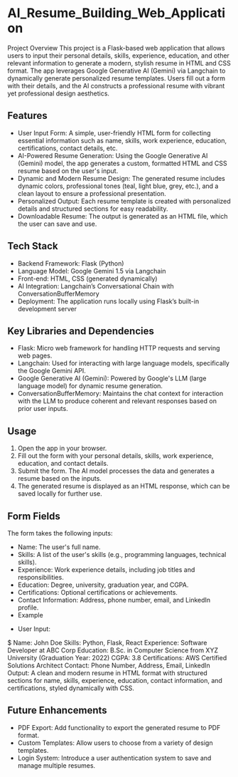 
# AI_Resume_Building_Web_Application
Project Overview
This project is a Flask-based web application that allows users to input their personal details, skills, experience, education, and other relevant information to generate a modern, stylish resume in HTML and CSS format. The app leverages Google Generative AI (Gemini) via Langchain to dynamically generate personalized resume templates. Users fill out a form with their details, and the AI constructs a professional resume with vibrant yet professional design aesthetics.

## Features
- User Input Form: A simple, user-friendly HTML form for collecting essential information such as name, skills, work experience, education, certifications, contact details, etc.
- AI-Powered Resume Generation: Using the Google Generative AI (Gemini) model, the app generates a custom, formatted HTML and CSS resume based on the user's input.
- Dynamic and Modern Resume Design: The generated resume includes dynamic colors, professional tones (teal, light blue, grey, etc.), and a clean layout to ensure a professional presentation.
- Personalized Output: Each resume template is created with personalized details and structured sections for easy readability.
- Downloadable Resume: The output is generated as an HTML file, which the user can save and use.

## Tech Stack
- Backend Framework: Flask (Python)
- Language Model: Google Gemini 1.5 via Langchain
- Front-end: HTML, CSS (generated dynamically)
- AI Integration: Langchain’s Conversational Chain with ConversationBufferMemory
- Deployment: The application runs locally using Flask’s built-in development server

## Key Libraries and Dependencies
- Flask: Micro web framework for handling HTTP requests and serving web pages.
- Langchain: Used for interacting with large language models, specifically the Google Gemini API.
- Google Generative AI (Gemini): Powered by Google's LLM (large language model) for dynamic resume generation.
- ConversationBufferMemory: Maintains the chat context for interaction with the LLM to produce coherent and relevant responses based on prior user inputs.


## Usage
1. Open the app in your browser.
2. Fill out the form with your personal details, skills, work experience, education, and contact details.
3. Submit the form. The AI model processes the data and generates a resume based on the inputs.
4. The generated resume is displayed as an HTML response, which can be saved locally for further use.

   
## Form Fields
The form takes the following inputs:

- Name: The user's full name.
- Skills: A list of the user's skills (e.g., programming languages, technical skills).
- Experience: Work experience details, including job titles and responsibilities.
- Education: Degree, university, graduation year, and CGPA.
- Certifications: Optional certifications or achievements.
- Contact Information: Address, phone number, email, and LinkedIn profile.
- Example
* User Input:
  
$ Name: John Doe
Skills: Python, Flask, React
Experience: Software Developer at ABC Corp
Education: B.Sc. in Computer Science from XYZ University (Graduation Year: 2022)
CGPA: 3.8
Certifications: AWS Certified Solutions Architect
Contact: Phone Number, Address, Email, LinkedIn
Output:
A clean and modern resume in HTML format with structured sections for name, skills, experience, education, contact information, and certifications, styled dynamically with CSS.

## Future Enhancements
- PDF Export: Add functionality to export the generated resume to PDF format.
- Custom Templates: Allow users to choose from a variety of design templates.
- Login System: Introduce a user authentication system to save and manage multiple resumes.
